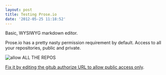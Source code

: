 ```yaml
---
layout: post
title: Testing Prose.io
date: '2012-05-25 11:18:52'
---
```


Basic, WYSIWYG markdown editor.

Prose.io has a pretty nasty permission requirement by default. Access to all your repositories, public and private.

![allow ALL THE REPOS](http://i.imgur.com/tmdfrpX.jpg)

[Fix it by editing the gitub authorize URL to allow public access only](https://github.com/prose/prose/issues/126#issuecomment-65861724).
